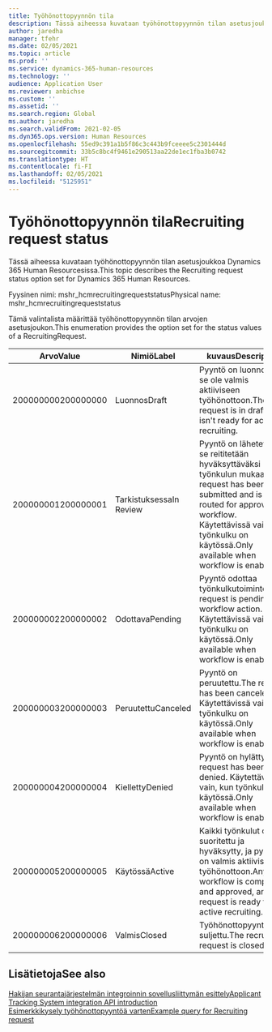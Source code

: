 ```yaml
---
title: Työhönottopyynnön tila
description: Tässä aiheessa kuvataan työhönottopyynnön tilan asetusjoukkoa Dynamics 365 Human Resourcesissa.
author: jaredha
manager: tfehr
ms.date: 02/05/2021
ms.topic: article
ms.prod: ''
ms.service: dynamics-365-human-resources
ms.technology: ''
audience: Application User
ms.reviewer: anbichse
ms.custom: ''
ms.assetid: ''
ms.search.region: Global
ms.author: jaredha
ms.search.validFrom: 2021-02-05
ms.dyn365.ops.version: Human Resources
ms.openlocfilehash: 55ed9c391a1b5f86c3c443b9fceeee5c2301444d
ms.sourcegitcommit: 33b5c8bc4f9461e290513aa22de1ec1fba3b0742
ms.translationtype: HT
ms.contentlocale: fi-FI
ms.lasthandoff: 02/05/2021
ms.locfileid: "5125951"
---
```

# <a name="recruiting-request-status"></a><span data-ttu-id="56564-103">Työhönottopyynnön tila</span><span class="sxs-lookup"><span data-stu-id="56564-103">Recruiting request status</span></span>

<span data-ttu-id="56564-104">Tässä aiheessa kuvataan työhönottopyynnön tilan asetusjoukkoa Dynamics 365 Human Resourcesissa.</span><span class="sxs-lookup"><span data-stu-id="56564-104">This topic describes the Recruiting request status option set for Dynamics 365 Human Resources.</span></span>

<span data-ttu-id="56564-105">Fyysinen nimi: mshr_hcmrecruitingrequeststatus</span><span class="sxs-lookup"><span data-stu-id="56564-105">Physical name: mshr_hcmrecruitingrequeststatus</span></span>

<span data-ttu-id="56564-106">Tämä valintalista määrittää työhönottopyynnön tilan arvojen asetusjoukon.</span><span class="sxs-lookup"><span data-stu-id="56564-106">This enumeration provides the option set for the status values of a RecruitingRequest.</span></span>

| <span data-ttu-id="56564-107">Arvo</span><span class="sxs-lookup"><span data-stu-id="56564-107">Value</span></span> | <span data-ttu-id="56564-108">Nimiö</span><span class="sxs-lookup"><span data-stu-id="56564-108">Label</span></span> | <span data-ttu-id="56564-109">kuvaus</span><span class="sxs-lookup"><span data-stu-id="56564-109">Description</span></span> |
| --- | --- | --- |
| <span data-ttu-id="56564-110">200000000</span><span class="sxs-lookup"><span data-stu-id="56564-110">200000000</span></span> | <span data-ttu-id="56564-111">Luonnos</span><span class="sxs-lookup"><span data-stu-id="56564-111">Draft</span></span> | <span data-ttu-id="56564-112">Pyyntö on luonnos eikä se ole valmis aktiiviseen työhönottoon.</span><span class="sxs-lookup"><span data-stu-id="56564-112">The request is in draft and isn't ready for active recruiting.</span></span> |
| <span data-ttu-id="56564-113">200000001</span><span class="sxs-lookup"><span data-stu-id="56564-113">200000001</span></span> | <span data-ttu-id="56564-114">Tarkistuksessa</span><span class="sxs-lookup"><span data-stu-id="56564-114">In Review</span></span> | <span data-ttu-id="56564-115">Pyyntö on lähetetty, ja se reititetään hyväksyttäväksi työnkulun mukaan.</span><span class="sxs-lookup"><span data-stu-id="56564-115">The request has been submitted and is being routed for approval by workflow.</span></span> <span data-ttu-id="56564-116">Käytettävissä vain, kun työnkulku on käytössä.</span><span class="sxs-lookup"><span data-stu-id="56564-116">Only available when workflow is enabled.</span></span> |
| <span data-ttu-id="56564-117">200000002</span><span class="sxs-lookup"><span data-stu-id="56564-117">200000002</span></span> | <span data-ttu-id="56564-118">Odottava</span><span class="sxs-lookup"><span data-stu-id="56564-118">Pending</span></span> | <span data-ttu-id="56564-119">Pyyntö odottaa työnkulkutoimintoa.</span><span class="sxs-lookup"><span data-stu-id="56564-119">The request is pending workflow action.</span></span> <span data-ttu-id="56564-120">Käytettävissä vain, kun työnkulku on käytössä.</span><span class="sxs-lookup"><span data-stu-id="56564-120">Only available when workflow is enabled.</span></span> |
| <span data-ttu-id="56564-121">200000003</span><span class="sxs-lookup"><span data-stu-id="56564-121">200000003</span></span> | <span data-ttu-id="56564-122">Peruutettu</span><span class="sxs-lookup"><span data-stu-id="56564-122">Canceled</span></span> | <span data-ttu-id="56564-123">Pyyntö on peruutettu.</span><span class="sxs-lookup"><span data-stu-id="56564-123">The request has been canceled.</span></span> <span data-ttu-id="56564-124">Käytettävissä vain, kun työnkulku on käytössä.</span><span class="sxs-lookup"><span data-stu-id="56564-124">Only available when workflow is enabled.</span></span> |
| <span data-ttu-id="56564-125">200000004</span><span class="sxs-lookup"><span data-stu-id="56564-125">200000004</span></span> | <span data-ttu-id="56564-126">Kielletty</span><span class="sxs-lookup"><span data-stu-id="56564-126">Denied</span></span> | <span data-ttu-id="56564-127">Pyyntö on hylätty.</span><span class="sxs-lookup"><span data-stu-id="56564-127">The request has been denied.</span></span> <span data-ttu-id="56564-128">Käytettävissä vain, kun työnkulku on käytössä.</span><span class="sxs-lookup"><span data-stu-id="56564-128">Only available when workflow is enabled.</span></span> |
| <span data-ttu-id="56564-129">200000005</span><span class="sxs-lookup"><span data-stu-id="56564-129">200000005</span></span> | <span data-ttu-id="56564-130">Käytössä</span><span class="sxs-lookup"><span data-stu-id="56564-130">Active</span></span> | <span data-ttu-id="56564-131">Kaikki työnkulut on suoritettu ja hyväksytty, ja pyyntö on valmis aktiiviseen työhönottoon.</span><span class="sxs-lookup"><span data-stu-id="56564-131">Any workflow is completed and approved, and the request is ready for active recruiting.</span></span> |
| <span data-ttu-id="56564-132">200000006</span><span class="sxs-lookup"><span data-stu-id="56564-132">200000006</span></span> | <span data-ttu-id="56564-133">Valmis</span><span class="sxs-lookup"><span data-stu-id="56564-133">Closed</span></span> | <span data-ttu-id="56564-134">Työhönottopyyntö on suljettu.</span><span class="sxs-lookup"><span data-stu-id="56564-134">The recruiting request is closed.</span></span> |

## <a name="see-also"></a><span data-ttu-id="56564-135">Lisätietoja</span><span class="sxs-lookup"><span data-stu-id="56564-135">See also</span></span>

[<span data-ttu-id="56564-136">Hakijan seurantajärjestelmän integroinnin sovellusliittymän esittely</span><span class="sxs-lookup"><span data-stu-id="56564-136">Applicant Tracking System integration API introduction</span></span>](hr-admin-integration-ats-api-introduction.md)<br>
[<span data-ttu-id="56564-137">Esimerkkikysely työhönottopyyntöä varten</span><span class="sxs-lookup"><span data-stu-id="56564-137">Example query for Recruiting request</span></span>](hr-admin-integration-ats-api-recruiting-request-example-query.md)
